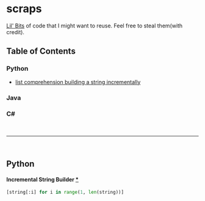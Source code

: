 # scraps
[Lil' Bits](https://www.youtube.com/watch?v=Gj4-E5Hs3Kc) of code that I might want to reuse. Feel free to steal them(with credit).

## Table of Contents
### Python
* [list comprehension building a string incrementally](#incremental-string-builder)
### Java
### C#

<br>
<hr>
<br>


## Python
#### Incremental String Builder [*](https://github.com/jabocg/scraps/blob/master/python/incremental-string-builder)
```python
[string[:i] for i in range(1, len(string))]
```
